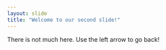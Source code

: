 ```yaml
---
layout: slide
title: "Welcome to our second slide!"
---
```

There is not much here.
Use the left arrow to go back!
